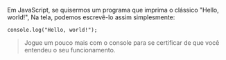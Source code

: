 Em JavaScript, se quisermos um programa que imprima o clássico "Hello, world!", Na tela, podemos escrevê-lo assim simplesmente:

```
console.log("Hello, world!");
```

>Jogue um pouco mais com o console para se certificar de que você entendeu o seu funcionamento.